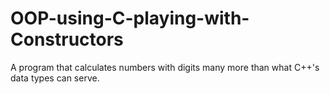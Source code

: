 # OOP-using-C-playing-with-Constructors

A program that calculates numbers with digits many more than what C++'s data types can serve.
